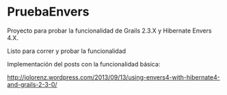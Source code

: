 PruebaEnvers
============

Proyecto para probar la funcionalidad de
Grails 2.3.X y Hibernate Envers 4.X.

Listo para correr y probar la funcionalidad

Implementación del posts con la funcionalidad básica:

http://jolorenz.wordpress.com/2013/09/13/using-envers4-with-hibernate4-and-grails-2-3-0/
